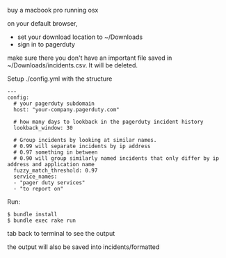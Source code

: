 buy a macbook pro running osx

on your default browser, 
- set your download location to ~/Downloads
- sign in to pagerduty

make sure there you don't have an important file saved in ~/Downloads/incidents.csv.  It will be
deleted.

Setup ./config.yml with the structure

```
---
config:
  # your pagerduty subdomain
  host: "your-company.pagerduty.com"

  # how many days to lookback in the pagerduty incident history
  lookback_window: 30

  # Group incidents by looking at similar names.
  # 0.99 will separate incidents by ip address
  # 0.97 something in between
  # 0.90 will group similarly named incidents that only differ by ip address and application name
  fuzzy_match_threshold: 0.97
  service_names:
  - "pager duty services"
  - "to report on"
```

Run:
```
$ bundle install
$ bundle exec rake run
```

tab back to terminal to see the output

the output will also be saved into incidents/formatted
